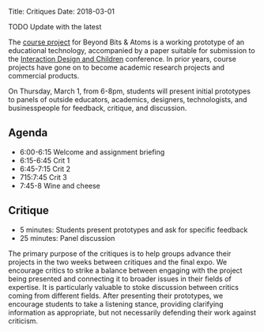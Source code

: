 Title: Critiques
Date: 2018-03-01

TODO Update with the latest

The [course project]({filename}/assignments/final.md) for Beyond Bits &amp; Atoms is a working prototype of an educational technology, accompanied by a paper suitable for submission to the [Interaction Design and Children](http://idc-2018.org/) conference. In prior years, course projects have gone on to become academic research projects and commercial products. 

On Thursday, March 1, from 6-8pm, students will present initial prototypes to panels of outside educators, academics, designers, technologists, and businesspeople for feedback, critique, and discussion.  

## Agenda

- 6:00-6:15 Welcome and assignment briefing
- 6:15-6:45 Crit 1
- 6:45-7:15 Crit 2
- 715:7:45 Crit 3
- 7:45-8 Wine and cheese

## Critique

- 5 minutes: Students present prototypes and ask for specific feedback
- 25 minutes: Panel discussion

The primary purpose of the critiques is to help groups advance their projects in the two weeks between critiques and the final expo. We encourage critics to strike a balance between engaging with the project being presented and connecting it to broader issues in their fields of expertise. It is particularly valuable to stoke discussion between critics coming from different fields. After presenting their prototypes, we encourage students to take a listening stance, providing clarifying information as appropriate, but not necessarily defending their work against criticism. 


